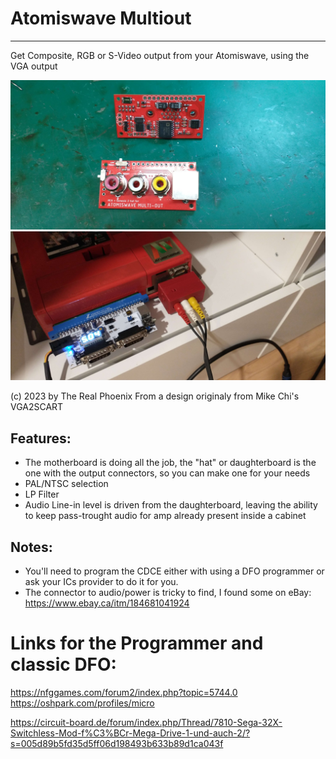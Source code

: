 # Atomiswave Multiout
---
Get Composite, RGB or S-Video output from your Atomiswave, using the VGA output

![PCB xemple](https://github.com/TRP-Retromods/Atomiswave-Multiout/blob/main/PICS/1.jpg)
![workinunit exemple](https://github.com/TRP-Retromods/Atomiswave-Multiout/blob/main/PICS/2.jpg)


(c) 2023 by The Real Phoenix
From a design originaly from Mike Chi's VGA2SCART


## Features:
- The motherboard is doing all the job, the "hat" or daughterboard is the one with the output connectors, so you can make one for your needs
- PAL/NTSC selection
- LP Filter
- Audio Line-in level is driven from the daughterboard, leaving the ability to keep pass-trought audio for amp already present inside a cabinet

## Notes:
- You'll need to program the CDCE either with using a DFO programmer or ask your ICs provider to do it for you.
- The connector to audio/power is tricky to find, I found some on eBay: https://www.ebay.ca/itm/184681041924


# Links for the Programmer and classic DFO:
https://nfggames.com/forum2/index.php?topic=5744.0
https://oshpark.com/profiles/micro

https://circuit-board.de/forum/index.php/Thread/7810-Sega-32X-Switchless-Mod-f%C3%BCr-Mega-Drive-1-und-auch-2/?s=005d89b5fd35d5ff06d198493b633b89d1ca043f
